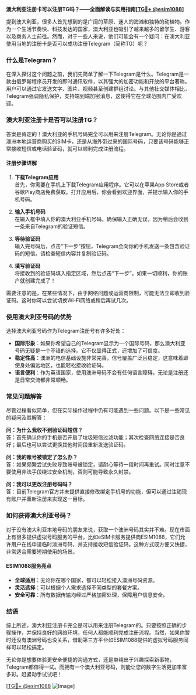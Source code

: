 **澳大利亚注册卡可以注册TG吗？——全面解读与实用指南[[TG💪+ @esim1088](https://t.me/s/esim1088)]**

提到澳大利亚，很多人首先想到的是广阔的草原、迷人的海滩和独特的动植物。作为一个生活节奏快、科技发达的国家，澳大利亚也吸引了越来越多的留学生、游客以及商务人士前往。然而，对于一些人来说，他们可能会有一个疑问：在澳大利亚使用当地的注册卡是否可以成功注册Telegram（简称TG）呢？

### 什么是Telegram？

在深入探讨这个问题之前，我们先简单了解一下Telegram是什么。Telegram是一款由俄罗斯程序员开发的即时通讯软件，以其强大的加密功能和开放的平台著称。用户可以通过它发送文字、图片、视频甚至创建群组讨论。与其他社交媒体相比，Telegram强调隐私保护，支持端到端加密消息，这使得它在全球范围内广受欢迎。

### 澳大利亚注册卡是否可以注册TG？

答案是肯定的！澳大利亚的手机号码完全可以用来注册Telegram。无论你是通过澳洲本地运营商购买的SIM卡，还是从海外带过来的国际号码，只要该号码能够正常接收短信或电话验证码，就可以顺利完成注册流程。

#### 注册步骤详解

1. **下载Telegram应用**  
   首先，你需要在手机上下载Telegram应用程序。它可以在苹果App Store或者谷歌Play商店免费获取。打开应用后，你会看到欢迎界面，并提示输入你的手机号码。

2. **输入手机号码**  
   在输入框中填入你的澳大利亚手机号码。确保输入正确无误，因为稍后会收到一条来自Telegram的验证短信。

3. **等待验证码**  
   输入完号码后，点击“下一步”按钮，Telegram会向你的手机发送一条包含验证码的短信。请检查短信内容并复制验证码。

4. **填写验证码**  
   将接收到的验证码填入指定区域，然后点击“下一步”。如果一切顺利，你的账户就创建完成了！

需要注意的是，在某些情况下，由于网络问题或运营商限制，可能无法立即收到验证码。这时你可以尝试切换Wi-Fi网络或稍后再试几次。

### 使用澳大利亚号码的优势

选择澳大利亚号码作为Telegram注册号有许多好处：

- **国际形象**：如果你希望自己的Telegram显示为一个国际号码，那么澳大利亚号码无疑是一个不错的选择。它不仅显得正式，还增加了可信度。
- **稳定性高**：澳洲的电信基础设施非常完善，信号覆盖广泛且稳定，这意味着即使身处偏远地区，也能轻松接收验证码。
- **语言便利**：作为英语国家，使用澳洲号码不会有任何语言障碍，无论是注册还是日常交流都非常顺畅。

### 常见问题解答

尽管过程看似简单，但在实际操作过程中仍有可能遇到一些问题。以下是一些常见的疑问及其解答：

**问：为什么我收不到验证码短信？**  
答：首先确认你的手机是否开启了垃圾短信过滤功能；其次检查网络连接是否良好；最后也可以尝试更换其他时间段重新发送验证码。

**问：我的账号被锁定了怎么办？**  
答：如果频繁尝试失败导致账号被锁定，请耐心等待一段时间再重试。同时注意不要使用非法手段绕过安全机制，否则可能导致永久封禁。

**问：我可以更改注册号码吗？**  
答：目前Telegram官方并未提供直接修改绑定手机号的功能，但可以通过注销现有账户并重新注册来实现这一目标。

### 如何获得澳大利亚号码？

对于没有澳大利亚本地号码的朋友来说，获取一个澳洲号码其实并不难。现在市面上有很多提供虚拟号码服务的平台，比如eSIM卡服务提供商ESIM1088，它们允许用户在线申请临时澳洲号码，并支持接收短信验证码。这种方式既方便又快捷，非常适合需要短期使用的场景。

#### ESIM1088服务亮点

- **全球适用**：无论你在哪个国家，都可以轻松接入澳洲号码资源。
- **灵活选择**：可以根据个人需求选择不同类型的套餐方案。
- **安全可靠**：所有数据传输均经过严格加密处理，保障用户信息安全。

### 结语

综上所述，澳大利亚注册卡完全是可以用来注册Telegram的。只要按照正确的步骤操作，并保持良好的网络环境，任何人都能顺利完成注册流程。当然，如果你暂时还没有澳洲号码也没关系，借助第三方平台如ESIM1088提供的虚拟号码服务同样可以轻松搞定。

无论你是想要体验更安全便捷的沟通方式，还是单纯出于兴趣探索新事物，Telegram都值得一试。而拥有一个澳大利亚号码，则能让您的数字生活更加丰富多彩。赶紧动手试试吧！

[[TG💪+ @esim1088](https://t.me/s/esim1088) ![Image](https://i.postimg.cc/4NQfJmqS/Snipaste-2025-05-13-00-14-12.png)]